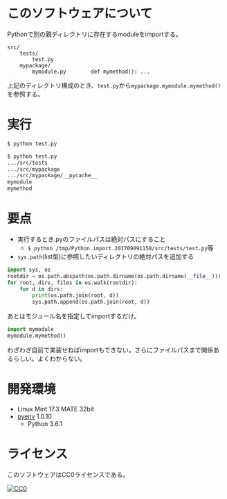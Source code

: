 ﻿# このソフトウェアについて

Pythonで別の親ディレクトリに存在するmoduleをimportする。

```
src/
    tests/
        test.py
    mypackage/
        mymodule.py        def mymethod(): ...
```

上記のディレクトリ構成のとき、`test.py`から`mypackage.mymodule.mymethod()`を参照する。

# 実行

```sh
$ python test.py 
```

```sh
$ python test.py
.../src/tests
.../src/mypackage
.../src/mypackage/__pycache__
mymodule
mymethod
```

# 要点

* 実行するとき.pyのファイルパスは絶対パスにすること
    * `$ python /tmp/Python.import.201709091150/src/tests/test.py`等
* `sys.path`(list型)に参照したいディレクトリの絶対パスを追加する

```python
import sys, os
rootdir = os.path.abspath(os.path.dirname(os.path.dirname(__file__)))
for root, dirs, files in os.walk(rootdir):
    for d in dirs:
        print(os.path.join(root, d))
        sys.path.append(os.path.join(root, d))
```

あとはモジュール名を指定してimportするだけ。

```python
import mymodule
mymodule.mymethod()
```

わざわざ自前で実装せねばimportもできない。さらにファイルパスまで関係あるらしい。よくわからない。

# 開発環境

* Linux Mint 17.3 MATE 32bit
* [pyenv](https://github.com/pylangstudy/201705/blob/master/27/Python%E5%AD%A6%E7%BF%92%E7%92%B0%E5%A2%83%E3%82%92%E7%94%A8%E6%84%8F%E3%81%99%E3%82%8B.md) 1.0.10
    * Python 3.6.1

# ライセンス

このソフトウェアはCC0ライセンスである。

[![CC0](http://i.creativecommons.org/p/zero/1.0/88x31.png "CC0")](http://creativecommons.org/publicdomain/zero/1.0/deed.ja)

